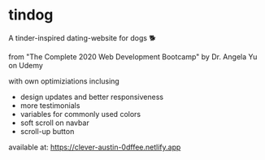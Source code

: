 # tindog
A tinder-inspired dating-website for dogs 🐕


from "The Complete 2020 Web Development Bootcamp" by Dr. Angela Yu on Udemy


with own optimiziations inclusing
- design updates and better responsiveness
- more testimonials
- variables for commonly used colors
- soft scroll on navbar
- scroll-up button


available at: https://clever-austin-0dffee.netlify.app
